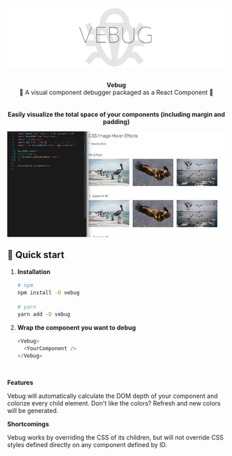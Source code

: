 <p align="center">
  <img src="src/images/vebug-logo.png" alt="vebug banner" align="center" />
</p>

<br />

<div align="center"><strong>Vebug</strong></div>
<div align="center">🐞 A visual component debugger packaged as a React Component 🐞</div>

<br />
<br />

<div align="center"><strong>Easily visualize the total space of your components (including margin and padding)</strong></div>
<p align="center">
  <img src="src/images/vebug-demo.gif" alt="vebug demo" align="center" />
</p>

## 🚀 Quick start

1.  **Installation**

    ```sh
    # npm
    npm install -D vebug

    # yarn
    yarn add -D vebug
    ```

2.  **Wrap the component you want to debug**

    ```js
    <Vebug>
      <YourComponent />
    </Vebug>
    ```

<br/>

**Features**

Vebug will automatically calculate the DOM depth of your component and colorize every child element. Don't like the colors? Refresh and new colors will be generated.

**Shortcomings**

Vebug works by overriding the CSS of its children, but will not override CSS styles defined directly on any component defined by ID.
